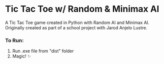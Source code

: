 # Tic Tac Toe w/ Random & Minimax AI

A Tic Tac Toe game created in Python with Random AI and Minimax AI.
Originally created as part of a school project with Jarod Anjelo Lustre. 

### To Run:
1. Run .exe file from "dist\" folder
2. Magic! :sparkles:
